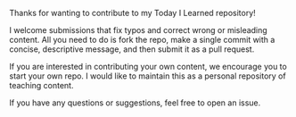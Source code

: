 Thanks for wanting to contribute to my Today I Learned repository!

I welcome submissions that fix typos and correct wrong or misleading content. All you need to do is fork the repo, make a single commit with a concise, descriptive message, and then submit it as a pull request.

If you are interested in contributing your own content, we encourage you to start your own repo. I would like to maintain this as a personal repository of teaching content.

If you have any questions or suggestions, feel free to open an issue.
